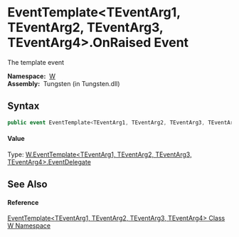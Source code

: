 EventTemplate&lt;TEventArg1, TEventArg2, TEventArg3, TEventArg4>.OnRaised Event
===============================================================================
   The template event

  **Namespace:**  [W][1]  
  **Assembly:**  Tungsten (in Tungsten.dll)

Syntax
------

```csharp
public event EventTemplate<TEventArg1, TEventArg2, TEventArg3, TEventArg4>.EventDelegate OnRaised
```

#### Value
Type: [W.EventTemplate&lt;TEventArg1, TEventArg2, TEventArg3, TEventArg4>.EventDelegate][2]

See Also
--------

#### Reference
[EventTemplate&lt;TEventArg1, TEventArg2, TEventArg3, TEventArg4> Class][3]  
[W Namespace][1]  

[1]: ../README.md
[2]: ../EventTemplate_4_EventDelegate/README.md
[3]: README.md